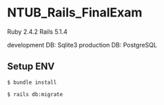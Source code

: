 # NTUB_Rails_FinalExam

Ruby 2.4.2
Rails 5.1.4

development DB: Sqlite3
production DB: PostgreSQL

## Setup ENV

```shell
$ bundle install

$ rails db:migrate
```
